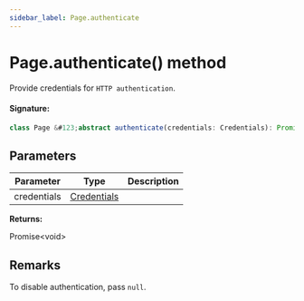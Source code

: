 ```yaml
---
sidebar_label: Page.authenticate
---
```


# Page.authenticate() method

Provide credentials for `HTTP authentication`.

#### Signature:

```typescript
class Page &#123;abstract authenticate(credentials: Credentials): Promise<void>;&#125;
```

## Parameters

| Parameter   | Type                                      | Description |
| ----------- | ----------------------------------------- | ----------- |
| credentials | [Credentials](./puppeteer.credentials.md) |             |

**Returns:**

Promise&lt;void&gt;

## Remarks

To disable authentication, pass `null`.
